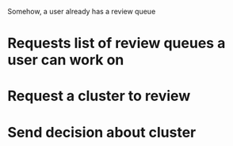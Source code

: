 Somehow, a user already has a review queue

# Requests list of review queues a user can work on

# Request a cluster to review

# Send decision about cluster





